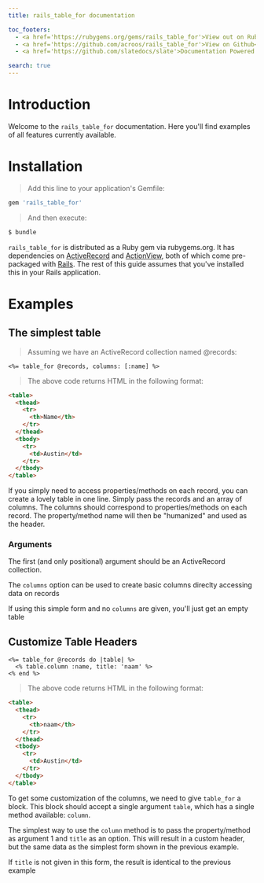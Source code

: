```yaml
---
title: rails_table_for documentation

toc_footers:
  - <a href='https://rubygems.org/gems/rails_table_for'>View out on Rubygems.org</a>
  - <a href='https://github.com/acroos/rails_table_for'>View on Github</a>
  - <a href='https://github.com/slatedocs/slate'>Documentation Powered by Slate</a>

search: true
---
```


# Introduction

Welcome to the `rails_table_for` documentation.  Here you'll find examples of all features currently available.

# Installation

> Add this line to your application's Gemfile:

```ruby
gem 'rails_table_for'
```

> And then execute:

```ruby
$ bundle
```

`rails_table_for` is distributed as a Ruby gem via rubygems.org.  It has dependencies on [ActiveRecord](https://rubygems.org/gems/activerecord) and [ActionView](https://rubygems.org/gems/actionview), both of which come pre-packaged with [Rails](https://rubygems.org/gems/rails).  The rest of this guide assumes that you've installed this in your Rails application.

# Examples

## The simplest table

> Assuming we have an ActiveRecord collection named @records:

```erb
<%= table_for @records, columns: [:name] %>
```

> The above code returns HTML in the following format:

```html
<table>
  <thead>
    <tr>
      <th>Name</th>
    </tr>
  </thead>
  <tbody>
    <tr>
      <td>Austin</td>
    </tr>
  </tbody>
</table>
```

If you simply need to access properties/methods on each record, you can create a lovely
table in one line.  Simply pass the records and an array of columns.  The columns should 
correspond to properties/methods on each record.  The property/method name will then be 
"humanized" and used as the header.


### Arguments

The first (and only positional) argument should be an ActiveRecord collection.

The `columns` option can be used to create basic columns direclty accessing data on records


<aside class="notice">
If using this simple form and no <code>columns</code> are given, you'll just get an empty table
</aside>

## Customize Table Headers

```erb
<%= table_for @records do |table| %>
  <% table.column :name, title: 'naam' %>
<% end %>
```

> The above code returns HTML in the following format:


```html
<table>
  <thead>
    <tr>
      <th>naam</th>
    </tr>
  </thead>
  <tbody>
    <tr>
      <td>Austin</td>
    </tr>
  </tbody>
</table>
```

To get some customization of the columns, we need to give `table_for` a block.  This block
should accept a single argument `table`, which has a single method available: `column`.

The simplest way to use the `column` method is to pass the property/method as argument 1 
and `title` as an option.  This will result in a custom header, but the same data as the
simplest form shown in the previous example.

<aside class="notice">If <code>title</code> is not given in this form, the result is identical to the previous example</aside>